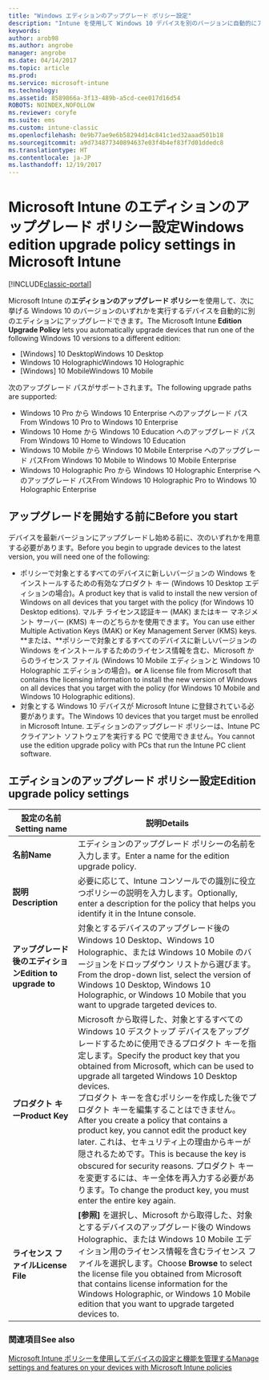```yaml
---
title: "Windows エディションのアップグレード ポリシー設定"
description: "Intune を使用して Windows 10 デバイスを別のバージョンに自動的にアップグレードする方法について説明します。"
keywords: 
author: arob98
ms.author: angrobe
manager: angrobe
ms.date: 04/14/2017
ms.topic: article
ms.prod: 
ms.service: microsoft-intune
ms.technology: 
ms.assetid: 8589866a-3f13-489b-a5cd-cee017d16d54
ROBOTS: NOINDEX,NOFOLLOW
ms.reviewer: coryfe
ms.suite: ems
ms.custom: intune-classic
ms.openlocfilehash: 0e9b77ae9e6b58294d14c841c1ed32aaad501b18
ms.sourcegitcommit: a9d734877340894637e03f4b4ef83f7d01ddedc8
ms.translationtype: HT
ms.contentlocale: ja-JP
ms.lasthandoff: 12/19/2017
---
```

# <a name="windows-edition-upgrade-policy-settings-in-microsoft-intune"></a><span data-ttu-id="ebaa0-103">Microsoft Intune のエディションのアップグレード ポリシー設定</span><span class="sxs-lookup"><span data-stu-id="ebaa0-103">Windows edition upgrade policy settings in Microsoft Intune</span></span>

[!INCLUDE[classic-portal](../includes/classic-portal.md)]

<span data-ttu-id="ebaa0-104">Microsoft Intune の**エディションのアップグレード ポリシー**を使用して、次に挙げる Windows 10 のバージョンのいずれかを実行するデバイスを自動的に別のエディションにアップグレードできます。</span><span class="sxs-lookup"><span data-stu-id="ebaa0-104">The Microsoft Intune **Edition Upgrade Policy** lets you automatically upgrade devices that run one of the following Windows 10 versions to a different edition:</span></span>
* <span data-ttu-id="ebaa0-105">[Windows] 10 Desktop</span><span class="sxs-lookup"><span data-stu-id="ebaa0-105">Windows 10 Desktop</span></span>
* <span data-ttu-id="ebaa0-106">Windows 10 Holographic</span><span class="sxs-lookup"><span data-stu-id="ebaa0-106">Windows 10 Holographic</span></span>
* <span data-ttu-id="ebaa0-107">[Windows] 10 Mobile</span><span class="sxs-lookup"><span data-stu-id="ebaa0-107">Windows 10 Mobile</span></span>

<span data-ttu-id="ebaa0-108">次のアップグレード パスがサポートされます。</span><span class="sxs-lookup"><span data-stu-id="ebaa0-108">The following upgrade paths are supported:</span></span>
- <span data-ttu-id="ebaa0-109">Windows 10 Pro から Windows 10 Enterprise へのアップグレード パス</span><span class="sxs-lookup"><span data-stu-id="ebaa0-109">From Windows 10 Pro to Windows 10 Enterprise</span></span>
- <span data-ttu-id="ebaa0-110">Windows 10 Home から Windows 10 Education へのアップグレード パス</span><span class="sxs-lookup"><span data-stu-id="ebaa0-110">From Windows 10 Home to Windows 10 Education</span></span>
- <span data-ttu-id="ebaa0-111">Windows 10 Mobile から Windows 10 Mobile Enterprise へのアップグレード パス</span><span class="sxs-lookup"><span data-stu-id="ebaa0-111">From Windows 10 Mobile to Windows 10 Mobile Enterprise</span></span>
- <span data-ttu-id="ebaa0-112">Windows 10 Holographic Pro から Windows 10 Holographic Enterprise へのアップグレード パス</span><span class="sxs-lookup"><span data-stu-id="ebaa0-112">From Windows 10 Holographic Pro to Windows 10 Holographic Enterprise</span></span>

## <a name="before-you-start"></a><span data-ttu-id="ebaa0-113">アップグレードを開始する前に</span><span class="sxs-lookup"><span data-stu-id="ebaa0-113">Before you start</span></span>
<span data-ttu-id="ebaa0-114">デバイスを最新バージョンにアップグレードし始める前に、次のいずれかを用意する必要があります。</span><span class="sxs-lookup"><span data-stu-id="ebaa0-114">Before you begin to upgrade devices to the latest version, you will need one of the following:</span></span>
* <span data-ttu-id="ebaa0-115">ポリシーで対象とするすべてのデバイスに新しいバージョンの Windows をインストールするための有効なプロダクト キー (Windows 10 Desktop エディションの場合)。</span><span class="sxs-lookup"><span data-stu-id="ebaa0-115">A product key that is valid to install the new version of Windows on all devices that you target with the policy (for Windows 10 Desktop editions).</span></span> <span data-ttu-id="ebaa0-116">マルチ ライセンス認証キー (MAK) またはキー マネジメント サーバー (KMS) キーのどちらかを使用できます。</span><span class="sxs-lookup"><span data-stu-id="ebaa0-116">You can use either Multiple Activation Keys (MAK) or Key Management Server (KMS) keys.</span></span>
<span data-ttu-id="ebaa0-117">**または、**ポリシーで対象とするすべてのデバイスに新しいバージョンの Windows をインストールするためのライセンス情報を含む、Microsoft からのライセンス ファイル (Windows 10 Mobile エディションと Windows 10 Holographic エディションの場合)。</span><span class="sxs-lookup"><span data-stu-id="ebaa0-117">**or** A license file from Microsoft that contains the licensing information to install the new version of Windows on all devices that you target with the policy (for Windows 10 Mobile and Windows 10 Holographic editions).</span></span>
* <span data-ttu-id="ebaa0-118">対象とする Windows 10 デバイスが Microsoft Intune に登録されている必要があります。</span><span class="sxs-lookup"><span data-stu-id="ebaa0-118">The Windows 10 devices that you target must be enrolled in Microsoft Intune.</span></span> <span data-ttu-id="ebaa0-119">エディションのアップグレード ポリシーは、Intune PC クライアント ソフトウェアを実行する PC で使用できません。</span><span class="sxs-lookup"><span data-stu-id="ebaa0-119">You cannot use the edition upgrade policy with PCs that run the Intune PC client software.</span></span>

## <a name="edition-upgrade-policy-settings"></a><span data-ttu-id="ebaa0-120">エディションのアップグレード ポリシー設定</span><span class="sxs-lookup"><span data-stu-id="ebaa0-120">Edition upgrade policy settings</span></span>

|<span data-ttu-id="ebaa0-121">設定の名前</span><span class="sxs-lookup"><span data-stu-id="ebaa0-121">Setting name</span></span>|<span data-ttu-id="ebaa0-122">説明</span><span class="sxs-lookup"><span data-stu-id="ebaa0-122">Details</span></span>|
|-|-|
|<span data-ttu-id="ebaa0-123">**名前**</span><span class="sxs-lookup"><span data-stu-id="ebaa0-123">**Name**</span></span>|<span data-ttu-id="ebaa0-124">エディションのアップグレード ポリシーの名前を入力します。</span><span class="sxs-lookup"><span data-stu-id="ebaa0-124">Enter a name for the edition upgrade policy.</span></span>|
|<span data-ttu-id="ebaa0-125">**説明**</span><span class="sxs-lookup"><span data-stu-id="ebaa0-125">**Description**</span></span>|<span data-ttu-id="ebaa0-126">必要に応じて、Intune コンソールでの識別に役立つポリシーの説明を入力します。</span><span class="sxs-lookup"><span data-stu-id="ebaa0-126">Optionally, enter a description for the policy that helps you identify it in the Intune console.</span></span>
|<span data-ttu-id="ebaa0-127">**アップグレード後のエディション**</span><span class="sxs-lookup"><span data-stu-id="ebaa0-127">**Edition to upgrade to**</span></span>|<span data-ttu-id="ebaa0-128">対象とするデバイスのアップグレード後の Windows 10 Desktop、Windows 10 Holographic、または Windows 10 Mobile のバージョンをドロップダウン リストから選びます。</span><span class="sxs-lookup"><span data-stu-id="ebaa0-128">From the drop-down list, select the version of Windows 10 Desktop, Windows 10 Holographic, or Windows 10 Mobile that you want to upgrade targeted devices to.</span></span>
|<span data-ttu-id="ebaa0-129">**プロダクト キー**</span><span class="sxs-lookup"><span data-stu-id="ebaa0-129">**Product Key**</span></span>|<span data-ttu-id="ebaa0-130">Microsoft から取得した、対象とするすべての Windows 10 デスクトップ デバイスをアップグレードするために使用できるプロダクト キーを指定します。</span><span class="sxs-lookup"><span data-stu-id="ebaa0-130">Specify the product key that you obtained from Microsoft, which can be used to upgrade all targeted Windows 10 Desktop devices.</span></span><br><span data-ttu-id="ebaa0-131">プロダクト キーを含むポリシーを作成した後でプロダクト キーを編集することはできません。</span><span class="sxs-lookup"><span data-stu-id="ebaa0-131">After you create a policy that contains a product key, you cannot edit the product key later.</span></span> <span data-ttu-id="ebaa0-132">これは、セキュリティ上の理由からキーが隠されるためです。</span><span class="sxs-lookup"><span data-stu-id="ebaa0-132">This is because the key is obscured for security reasons.</span></span> <span data-ttu-id="ebaa0-133">プロダクト キーを変更するには、キー全体を再入力する必要があります。</span><span class="sxs-lookup"><span data-stu-id="ebaa0-133">To change the product key, you must enter the entire key again.</span></span>
|<span data-ttu-id="ebaa0-134">**ライセンス ファイル**</span><span class="sxs-lookup"><span data-stu-id="ebaa0-134">**License File**</span></span>|<span data-ttu-id="ebaa0-135">**[参照]** を選択し、Microsoft から取得した、対象とするデバイスのアップグレード後の Windows Holographic、または Windows 10 Mobile エディション用のライセンス情報を含むライセンス ファイルを選択します。</span><span class="sxs-lookup"><span data-stu-id="ebaa0-135">Choose **Browse** to select the license file you obtained from Microsoft that contains license information for the Windows Holographic, or Windows 10 Mobile edition that you want to upgrade targeted devices to.</span></span>

### <a name="see-also"></a><span data-ttu-id="ebaa0-136">関連項目</span><span class="sxs-lookup"><span data-stu-id="ebaa0-136">See also</span></span>
[<span data-ttu-id="ebaa0-137">Microsoft Intune ポリシーを使用してデバイスの設定と機能を管理する</span><span class="sxs-lookup"><span data-stu-id="ebaa0-137">Manage settings and features on your devices with Microsoft Intune policies</span></span>](manage-settings-and-features-on-your-devices-with-microsoft-intune-policies.md)
